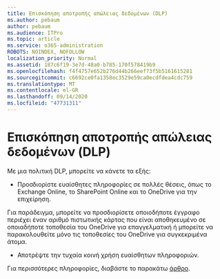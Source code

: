 ```yaml
---
title: Επισκόπηση αποτροπής απώλειας δεδομένων (DLP)
ms.author: pebaum
author: pebaum
ms.audience: ITPro
ms.topic: article
ms.service: o365-administration
ROBOTS: NOINDEX, NOFOLLOW
localization_priority: Normal
ms.assetid: 187c6f19-3e7d-48a0-b785-170f578419b9
ms.openlocfilehash: f4f4757e652b276d44b266eef73f5b5161615281
ms.sourcegitcommit: c6692ce0fa1358ec3529e59ca0ecdfdea4cdc759
ms.translationtype: MT
ms.contentlocale: el-GR
ms.lasthandoff: 09/14/2020
ms.locfileid: "47731311"
---
```

# <a name="data-loss-prevention-dlp-overview"></a>Επισκόπηση αποτροπής απώλειας δεδομένων (DLP)

Με μια πολιτική DLP, μπορείτε να κάνετε τα εξής:

- Προσδιορίστε ευαίσθητες πληροφορίες σε πολλές θέσεις, όπως το Exchange Online, το SharePoint Online και το OneDrive για την επιχείρηση.


Για παράδειγμα, μπορείτε να προσδιορίσετε οποιοδήποτε έγγραφο περιέχει έναν αριθμό πιστωτικής κάρτας που είναι αποθηκευμένο σε οποιαδήποτε τοποθεσία του OneDrive για επαγγελματική ή μπορείτε να παρακολουθείτε μόνο τις τοποθεσίες του OneDrive για συγκεκριμένα άτομα.

- Αποτρέψτε την τυχαία κοινή χρήση ευαίσθητων πληροφοριών.


Για περισσότερες πληροφορίες, διαβάστε το παρακάτω [άρθρο](https://docs.microsoft.com/microsoft-365/compliance/data-loss-prevention-policies).

